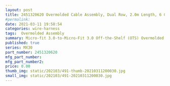 ```yaml
---
layout: post
title: 2451320620 Overmolded Cable Assembly, Dual Row, 2.0m Length, 6 Circuits, Black
#permalink: 
date: 2021-03-11 19:58:54
categories: wire-harness
tags:  Overmolded Assembly
summary: Micro-fit 3.0-to-Micro-Fit 3.0 Off-the-Shelf (OTS) Overmolded Cable Assembly, Dual Row, 2.0m Length, 6 Circuits, Black
published: true 
series: MX30
part_number: 2451320620
mfg_part_number: 
mfg_part_number2: 
price: 0.00
thumb_img: static/202103/491-thumb-20210311200030.jpg
small_img: static/202103/491-20210311200030.jpg
---
```



